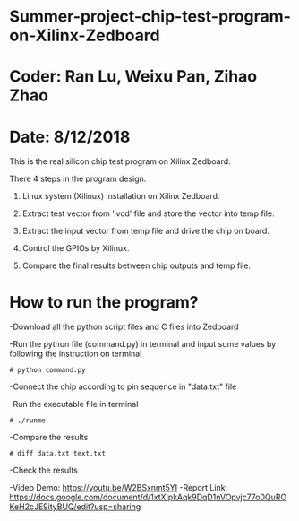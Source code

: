 # Summer-project-chip-test-program-on-Xilinx-Zedboard
# Coder: Ran Lu, Weixu Pan, Zihao Zhao
# Date: 8/12/2018

This is the real silicon chip test program on Xilinx Zedboard:

There 4 steps in the program design.

1. Linux system (Xilinux) installation on Xilinx Zedboard.

2. Extract test vector from '.vcd' file and store the vector into temp file.

3. Extract the input vector from temp file and drive the chip on board.

4. Control the GPIOs by Xilinux.

5. Compare the final results between chip outputs and temp file.

# How to run the program? 
-Download all the python script files and C files into Zedboard

-Run the python file (command.py) in terminal and input some values by following the instruction on terminal

    # python command.py
    
-Connect the chip according to pin sequence in "data.txt" file

-Run the executable file in terminal

    # ./runme

-Compare the results

    # diff data.txt text.txt
    
-Check the results

-Video Demo: https://youtu.be/W2BSxnmt5YI
-Report Link: https://docs.google.com/document/d/1xtXIpkAqk9DqD1nVOpvjc77o0QuROKeH2cJE9ityBUQ/edit?usp=sharing
